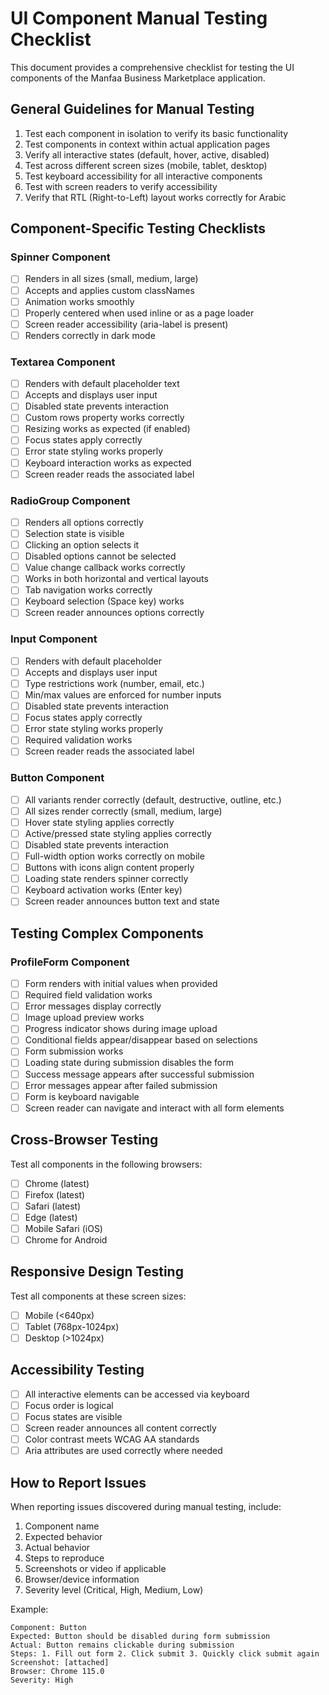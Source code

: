 # UI Component Manual Testing Checklist

This document provides a comprehensive checklist for testing the UI components of the Manfaa Business Marketplace application.

## General Guidelines for Manual Testing

1. Test each component in isolation to verify its basic functionality
2. Test components in context within actual application pages
3. Verify all interactive states (default, hover, active, disabled)
4. Test across different screen sizes (mobile, tablet, desktop)
5. Test keyboard accessibility for all interactive components
6. Test with screen readers to verify accessibility
7. Verify that RTL (Right-to-Left) layout works correctly for Arabic

## Component-Specific Testing Checklists

### Spinner Component

- [ ] Renders in all sizes (small, medium, large)
- [ ] Accepts and applies custom classNames
- [ ] Animation works smoothly
- [ ] Properly centered when used inline or as a page loader
- [ ] Screen reader accessibility (aria-label is present)
- [ ] Renders correctly in dark mode

### Textarea Component

- [ ] Renders with default placeholder text
- [ ] Accepts and displays user input
- [ ] Disabled state prevents interaction
- [ ] Custom rows property works correctly
- [ ] Resizing works as expected (if enabled)
- [ ] Focus states apply correctly
- [ ] Error state styling works properly
- [ ] Keyboard interaction works as expected
- [ ] Screen reader reads the associated label

### RadioGroup Component

- [ ] Renders all options correctly
- [ ] Selection state is visible
- [ ] Clicking an option selects it
- [ ] Disabled options cannot be selected
- [ ] Value change callback works correctly
- [ ] Works in both horizontal and vertical layouts
- [ ] Tab navigation works correctly
- [ ] Keyboard selection (Space key) works
- [ ] Screen reader announces options correctly

### Input Component

- [ ] Renders with default placeholder
- [ ] Accepts and displays user input
- [ ] Type restrictions work (number, email, etc.)
- [ ] Min/max values are enforced for number inputs
- [ ] Disabled state prevents interaction
- [ ] Focus states apply correctly
- [ ] Error state styling works properly
- [ ] Required validation works
- [ ] Screen reader reads the associated label

### Button Component

- [ ] All variants render correctly (default, destructive, outline, etc.)
- [ ] All sizes render correctly (small, medium, large)
- [ ] Hover state styling applies correctly
- [ ] Active/pressed state styling applies correctly
- [ ] Disabled state prevents interaction
- [ ] Full-width option works correctly on mobile
- [ ] Buttons with icons align content properly
- [ ] Loading state renders spinner correctly
- [ ] Keyboard activation works (Enter key)
- [ ] Screen reader announces button text and state

## Testing Complex Components

### ProfileForm Component

- [ ] Form renders with initial values when provided
- [ ] Required field validation works
- [ ] Error messages display correctly
- [ ] Image upload preview works
- [ ] Progress indicator shows during image upload
- [ ] Conditional fields appear/disappear based on selections
- [ ] Form submission works
- [ ] Loading state during submission disables the form
- [ ] Success message appears after successful submission
- [ ] Error messages appear after failed submission
- [ ] Form is keyboard navigable
- [ ] Screen reader can navigate and interact with all form elements

## Cross-Browser Testing

Test all components in the following browsers:
- [ ] Chrome (latest)
- [ ] Firefox (latest)
- [ ] Safari (latest)
- [ ] Edge (latest)
- [ ] Mobile Safari (iOS)
- [ ] Chrome for Android

## Responsive Design Testing

Test all components at these screen sizes:
- [ ] Mobile (<640px)
- [ ] Tablet (768px-1024px)
- [ ] Desktop (>1024px)

## Accessibility Testing

- [ ] All interactive elements can be accessed via keyboard
- [ ] Focus order is logical
- [ ] Focus states are visible
- [ ] Screen reader announces all content correctly
- [ ] Color contrast meets WCAG AA standards
- [ ] Aria attributes are used correctly where needed

## How to Report Issues

When reporting issues discovered during manual testing, include:

1. Component name
2. Expected behavior
3. Actual behavior
4. Steps to reproduce
5. Screenshots or video if applicable
6. Browser/device information
7. Severity level (Critical, High, Medium, Low)

Example:

```
Component: Button
Expected: Button should be disabled during form submission
Actual: Button remains clickable during submission
Steps: 1. Fill out form 2. Click submit 3. Quickly click submit again
Screenshot: [attached]
Browser: Chrome 115.0
Severity: High
``` 